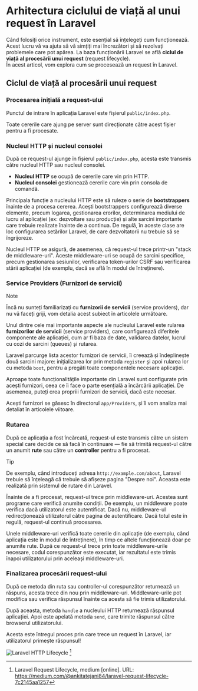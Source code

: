 # Arhitectura ciclului de viață al unui request în Laravel

Când folosiți orice instrument, este esențial să înțelegeți cum funcționează. Acest lucru vă va ajuta să vă simțiți mai încrezători și să rezolvați problemele care pot apărea. La baza funcționării Laravel se află **ciclul de viață al procesării unui request** (request lifecycle).  
În acest articol, vom explora cum se procesează un request în Laravel.

## Ciclul de viață al procesării unui request

### Procesarea inițială a request-ului

Punctul de intrare în aplicația Laravel este fișierul `public/index.php`.

Toate cererile care ajung pe server sunt direcționate către acest fișier pentru a fi procesate.

### Nucleul HTTP și nucleul consolei

După ce request-ul ajunge în fișierul `public/index.php`, acesta este transmis către nucleul HTTP sau nucleul consolei.

- **Nucleul HTTP** se ocupă de cererile care vin prin HTTP.
- **Nucleul consolei** gestionează cererile care vin prin consola de comandă.

Principala funcție a nucleului HTTP este să ruleze o serie de **bootstrappers** înainte de a procesa cererea. Acești bootstrappers configurează diverse elemente, precum logarea, gestionarea erorilor, determinarea mediului de lucru al aplicației (ex: dezvoltare sau producție) și alte sarcini importante care trebuie realizate înainte de a continua. De regulă, în aceste clase are loc configurarea setărilor Laravel, de care dezvoltatorii nu trebuie să se îngrijoreze.

Nucleul HTTP se asigură, de asemenea, că request-ul trece printr-un "stack de middleware-uri". Aceste middleware-uri se ocupă de sarcini specifice, precum gestionarea sesiunilor, verificarea token-urilor CSRF sau verificarea stării aplicației (de exemplu, dacă se află în modul de întreținere).

### Service Providers (Furnizori de servicii)

> [!NOTE]  
> Încă nu sunteți familiarizați cu **furnizorii de servicii** (service providers), dar nu vă faceți griji, vom detalia acest subiect în articolele următoare.

Unul dintre cele mai importante aspecte ale nucleului Laravel este rularea **furnizorilor de servicii** (service providers), care configurează diferitele componente ale aplicației, cum ar fi baza de date, validarea datelor, lucrul cu cozi de sarcini (queues) și rutarea.

Laravel parcurge lista acestor furnizori de servicii, îi creează și îndeplinește două sarcini majore: inițializarea lor prin metoda `register` și apoi rularea lor cu metoda `boot`, pentru a pregăti toate componentele necesare aplicației.

Aproape toate funcționalitățile importante din Laravel sunt configurate prin acești furnizori, ceea ce îi face o parte esențială a încărcării aplicației. De asemenea, puteți crea propriii furnizori de servicii, dacă este necesar.

Acești furnizori se găsesc în directorul `app/Providers`, și îi vom analiza mai detaliat în articolele viitoare.

### Rutarea

După ce aplicația a fost încărcată, request-ul este transmis către un sistem special care decide ce să facă în continuare — fie să trimită request-ul către un anumit **rute** sau către un **controller** pentru a fi procesat.

> [!TIP]  
> De exemplu, când introduceți adresa `http://example.com/about`, Laravel trebuie să înțeleagă că trebuie să afișeze pagina "Despre noi". Aceasta este realizată prin sistemul de rutare din Laravel.

Înainte de a fi procesat, request-ul trece prin middleware-uri. Acestea sunt programe care verifică anumite condiții. De exemplu, un middleware poate verifica dacă utilizatorul este autentificat. Dacă nu, middleware-ul redirecționează utilizatorul către pagina de autentificare. Dacă totul este în regulă, request-ul continuă procesarea.

Unele middleware-uri verifică toate cererile din aplicație (de exemplu, când aplicația este în modul de întreținere), în timp ce altele funcționează doar pe anumite rute. După ce request-ul trece prin toate middleware-urile necesare, codul corespunzător este executat, iar rezultatul este trimis înapoi utilizatorului prin aceleași middleware-uri.

### Finalizarea procesării request-ului

După ce metoda din ruta sau controller-ul corespunzător returnează un răspuns, acesta trece din nou prin middleware-uri. Middleware-urile pot modifica sau verifica răspunsul înainte ca acesta să fie trimis utilizatorului.

După aceasta, metoda `handle` a nucleului HTTP returnează răspunsul aplicației. Apoi este apelată metoda `send`, care trimite răspunsul către browserul utilizatorului.

Acesta este întregul proces prin care trece un request în Laravel, iar utilizatorul primește răspunsul!

![Laravel HTTP Lifecycle](https://imgur.com/LkJvRcb.png) [^2]

[^1]: Request Lifecycle, laravel.com [online]. URL: https://laravel.com/docs/10.x/lifecycle
[^2]: Laravel Request Lifecycle, medium [online]. URL: https://medium.com/@ankitatejani84/laravel-request-lifecycle-7c2145aa1257